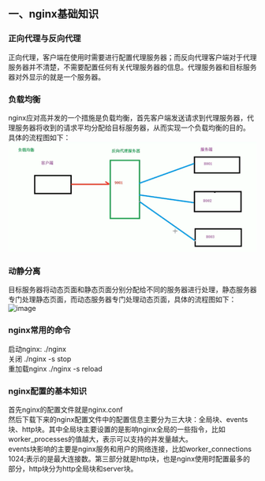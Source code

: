 ## 一、nginx基础知识
### 正向代理与反向代理
正向代理，客户端在使用时需要进行配置代理服务器；而反向代理客户端对于代理服务器并不清楚，不需要配置任何有关代理服务器的信息。代理服务器和目标服务器对外显示的就是一个服务器。<br>
### 负载均衡
nginx应对高并发的一个措施是负载均衡，首先客户端发送请求到代理服务器，代理服务器将收到的请求平均分配给目标服务器，从而实现一个负载均衡的目的。<br>
具体的流程图如下：<br>
![image](https://github.com/happyhk/nginx-fastcgi-webserver-base-sqlite3/blob/master/images/%E8%B4%9F%E8%BD%BD%E5%9D%87%E8%A1%A1.png)
### 动静分离
目标服务器将动态页面和静态页面分别分配给不同的服务器进行处理，静态服务器专门处理静态页面，而动态服务器专门处理动态页面，具体的流程图如下：<br>
![image](https://github.com/happyhk/nginx-fastcgi-webserver-base-sqlite3/tree/master/images)
### nginx常用的命令
启动nginx: ./nginx<br>
关闭 ./nginx -s stop<br>
重加载nginx ./nginx -s reload<br>
### nginx配置的基本知识
首先nginx的配置文件就是nginx.conf<br>
然后下载下来的nginx配置文件中的配置信息主要分为三大块：全局块、events块、http块。其中全局块主要设置的是影响nginx全局的一些指令，比如worker_processes的值越大，表示可以支持的并发量越大。<br>
events块影响的主要是nginx服务和用户的网络连接，比如worker_connections 1024;表示的是最大连接数。第三部分就是http块，也是nginx使用时配置最多的部分，http块分为http全局块和server块。

